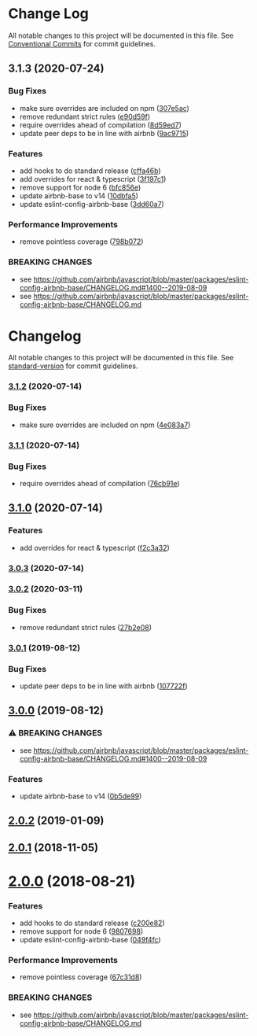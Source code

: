 # Change Log

All notable changes to this project will be documented in this file.
See [Conventional Commits](https://conventionalcommits.org) for commit guidelines.

## 3.1.3 (2020-07-24)


### Bug Fixes

* make sure overrides are included on npm ([307e5ac](https://github.com/wwnorton/style/commit/307e5ac3fba119ad2f5f1fab2c9270235bf399b9))
* remove redundant strict rules ([e90d59f](https://github.com/wwnorton/style/commit/e90d59fb10b9d18cc00130c99280079b05d587fd))
* require overrides ahead of compilation ([8d59ed7](https://github.com/wwnorton/style/commit/8d59ed7af9e0ac764776de00745db45d2855273c))
* update peer deps to be in line with airbnb ([9ac9715](https://github.com/wwnorton/style/commit/9ac9715ebb0de9d7ea802a114833214350dc34d0))


### Features

* add hooks to do standard release ([cffa46b](https://github.com/wwnorton/style/commit/cffa46b0543d051dd15c13afce9d65c66cac03be))
* add overrides for react & typescript ([3f197c1](https://github.com/wwnorton/style/commit/3f197c1e3db35735e4c726698e4ccad12f0b4681))
* remove support for node 6 ([bfc856e](https://github.com/wwnorton/style/commit/bfc856e80483fbeff668832730d2c5d5cbf72a65))
* update airbnb-base to v14 ([10dbfa5](https://github.com/wwnorton/style/commit/10dbfa58960c47f72f0554c1d40aea6c548b65be))
* update eslint-config-airbnb-base ([3dd60a7](https://github.com/wwnorton/style/commit/3dd60a7d990d236ec0307e6b75d28a01ce5cfd8b))


### Performance Improvements

* remove pointless coverage ([798b072](https://github.com/wwnorton/style/commit/798b072c7d0d0e453c92d54df99ec16015ee57cb))


### BREAKING CHANGES

* see https://github.com/airbnb/javascript/blob/master/packages/eslint-config-airbnb-base/CHANGELOG.md#1400--2019-08-09
* see
https://github.com/airbnb/javascript/blob/master/packages/eslint-config-airbnb-base/CHANGELOG.md





# Changelog

All notable changes to this project will be documented in this file. See [standard-version](https://github.com/conventional-changelog/standard-version) for commit guidelines.

### [3.1.2](https://gitlab.com/wwnorton/style/eslint-config-norton/compare/v3.1.1...v3.1.2) (2020-07-14)


### Bug Fixes

* make sure overrides are included on npm ([4e083a7](https://gitlab.com/wwnorton/style/eslint-config-norton/commit/4e083a7f7e6efc2da425a2904b4df141e858e2d9))

### [3.1.1](https://gitlab.com/wwnorton/style/eslint-config-norton/compare/v3.1.0...v3.1.1) (2020-07-14)


### Bug Fixes

* require overrides ahead of compilation ([76cb91e](https://gitlab.com/wwnorton/style/eslint-config-norton/commit/76cb91ed38c00588b12aa8e86375981c242f01db))

## [3.1.0](https://gitlab.com/wwnorton/style/eslint-config-norton/compare/v3.0.3...v3.1.0) (2020-07-14)


### Features

* add overrides for react & typescript ([f2c3a32](https://gitlab.com/wwnorton/style/eslint-config-norton/commit/f2c3a32fba7523783a46d0d0516059334b293eeb))

### [3.0.3](https://gitlab.com/wwnorton/style/eslint-config-norton/compare/v3.0.2...v3.0.3) (2020-07-14)

### [3.0.2](https://gitlab.com/wwnorton/style/eslint-config-norton/compare/v3.0.1...v3.0.2) (2020-03-11)


### Bug Fixes

* remove redundant strict rules ([27b2e08](https://gitlab.com/wwnorton/style/eslint-config-norton/commit/27b2e08283751c3d642af5af1f82533d0afb0a6b))

### [3.0.1](https://gitlab.com/wwnorton/style/eslint-config-norton/compare/v3.0.0...v3.0.1) (2019-08-12)


### Bug Fixes

* update peer deps to be in line with airbnb ([107722f](https://gitlab.com/wwnorton/style/eslint-config-norton/commit/107722f))

## [3.0.0](https://gitlab.com/wwnorton/style/eslint-config-norton/compare/v2.0.2...v3.0.0) (2019-08-12)


### ⚠ BREAKING CHANGES

* see https://github.com/airbnb/javascript/blob/master/packages/eslint-config-airbnb-base/CHANGELOG.md#1400--2019-08-09

### Features

* update airbnb-base to v14 ([0b5de99](https://gitlab.com/wwnorton/style/eslint-config-norton/commit/0b5de99))

<a name="2.0.2"></a>
## [2.0.2](https://gitlab.com/wwnorton/style/eslint-config-norton/compare/v2.0.1...v2.0.2) (2019-01-09)



<a name="2.0.1"></a>
## [2.0.1](https://gitlab.com/wwnorton/style/eslint-config-norton/compare/v2.0.0...v2.0.1) (2018-11-05)



<a name="2.0.0"></a>
# [2.0.0](https://gitlab.com/wwnorton/style/eslint-config-norton/compare/v1.2.2...v2.0.0) (2018-08-21)


### Features

* add hooks to do standard release ([c200e82](https://gitlab.com/wwnorton/style/eslint-config-norton/commit/c200e82))
* remove support for node 6 ([9807698](https://gitlab.com/wwnorton/style/eslint-config-norton/commit/9807698))
* update eslint-config-airbnb-base ([049f4fc](https://gitlab.com/wwnorton/style/eslint-config-norton/commit/049f4fc))


### Performance Improvements

* remove pointless coverage ([67c31d8](https://gitlab.com/wwnorton/style/eslint-config-norton/commit/67c31d8))


### BREAKING CHANGES

* see 
https://github.com/airbnb/javascript/blob/master/packages/eslint-config-airbnb-base/CHANGELOG.md
